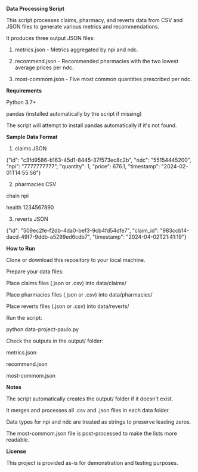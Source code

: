 **Data Processing Script**

This script processes claims, pharmacy, and reverts data from CSV and JSON files to generate various metrics and recommendations.

It produces three output JSON files:

1. metrics.json - Metrics aggregated by npi and ndc.

2. recommend.json - Recommended pharmacies with the two lowest average prices per ndc.

3. most-commom.json - Five most common quantities prescribed per ndc.


**Requirements**

Python 3.7+

pandas (installed automatically by the script if missing)

The script will attempt to install pandas automatically if it's not found.


**Sample Data Format**

1. claims JSON

{"id": "c3fd9586-b163-45d1-8445-37f573ec8c2b", "ndc": "55154445200", "npi": "7777777777", "quantity": 1, "price": 676.1, "timestamp": "2024-02-01T14:55:56"}

2. pharmacies CSV

chain	npi

health	1234567890

3. reverts JSON 

{"id": "509ec2fe-f2db-4da0-bef3-9cb4fd54dfe7", "claim_id": "983ccb14-dacd-49f7-9ddb-a5299ed6cdb7", "timestamp": "2024-04-02T21:41:19"}


**How to Run**

Clone or download this repository to your local machine.

Prepare your data files:

Place claims files (.json or .csv) into data/claims/

Place pharmacies files (.json or .csv) into data/pharmacies/

Place reverts files (.json or .csv) into data/reverts/

Run the script:

python data-project-paulo.py


Check the outputs in the output/ folder:

metrics.json

recommend.json

most-commom.json


**Notes**

The script automatically creates the output/ folder if it doesn't exist.

It merges and processes all .csv and .json files in each data folder.

Data types for npi and ndc are treated as strings to preserve leading zeros.

The most-commom.json file is post-processed to make the lists more readable.


**License**

This project is provided as-is for demonstration and testing purposes.
